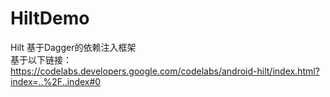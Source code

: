# HiltDemo
Hilt 基于Dagger的依赖注入框架<br/>
基于以下链接：<br/>
https://codelabs.developers.google.com/codelabs/android-hilt/index.html?index=..%2F..index#0
